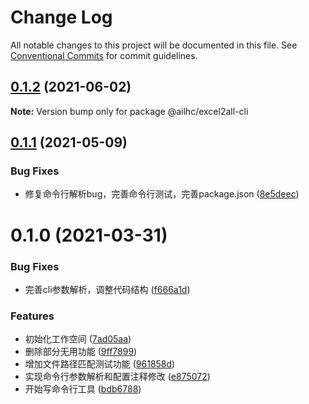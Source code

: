# Change Log

All notable changes to this project will be documented in this file.
See [Conventional Commits](https://conventionalcommits.org) for commit guidelines.

## [0.1.2](https://github.com/AILHC/EasyGameFrameworkOpen/compare/@ailhc/excel2all-cli@0.1.1...@ailhc/excel2all-cli@0.1.2) (2021-06-02)

**Note:** Version bump only for package @ailhc/excel2all-cli





## [0.1.1](https://github.com/AILHC/EasyGameFrameworkOpen/compare/@ailhc/excel2all-cli@0.1.0...@ailhc/excel2all-cli@0.1.1) (2021-05-09)


### Bug Fixes

* 修复命令行解析bug，完善命令行测试，完善package.json ([8e5deec](https://github.com/AILHC/EasyGameFrameworkOpen/commit/8e5deec763064ac18c61a40a3829c9521bffae48))





# 0.1.0 (2021-03-31)


### Bug Fixes

* 完善cli参数解析，调整代码结构 ([f666a1d](https://e.coding.net/AILHC/easy-game-framework/EasyGameFrameworkOpen/commits/f666a1da8d66e4b185de9f90ff12f24ec28cc58d))


### Features

* 初始化工作空间 ([7ad05aa](https://e.coding.net/AILHC/easy-game-framework/EasyGameFrameworkOpen/commits/7ad05aad5b39e011ec140decfb59f0fae486c29c))
* 删除部分无用功能 ([9ff7899](https://e.coding.net/AILHC/easy-game-framework/EasyGameFrameworkOpen/commits/9ff78997f314ca3b2e362445ad18a27443576a10))
* 增加文件路径匹配测试功能 ([961858d](https://e.coding.net/AILHC/easy-game-framework/EasyGameFrameworkOpen/commits/961858dad2a4757ec4a7678951d4d3fad0b3e593))
* 实现命令行参数解析和配置注释修改 ([e875072](https://e.coding.net/AILHC/easy-game-framework/EasyGameFrameworkOpen/commits/e875072dfd93ce57ca544f9632e8cf1517c6a4ae))
* 开始写命令行工具 ([bdb6788](https://e.coding.net/AILHC/easy-game-framework/EasyGameFrameworkOpen/commits/bdb678820f06d4a39a6b2d1a662630a89b4990ad))
